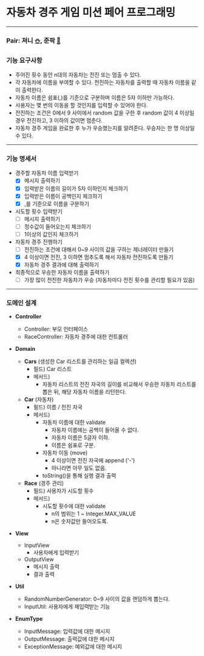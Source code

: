 # 자동차 경주 게임 미션 페어 프로그래밍   

---

###  Pair: 져니 [⛄️](http://github.com/cl8d), 준팍 [🎅](https://github.com/junpakPark)  


### 기능 요구사항
- 주어진 횟수 동안 n대의 자동차는 전진 또는 멈출 수 있다.
- 각 자동차에 이름을 부여할 수 있다. 전진하는 자동차를 출력할 때 자동차 이름을 같이 출력한다.
- 자동차 이름은 쉼표(,)를 기준으로 구분하며 이름은 5자 이하만 가능하다.
- 사용자는 몇 번의 이동을 할 것인지를 입력할 수 있어야 한다.
- 전진하는 조건은 0에서 9 사이에서 random 값을 구한 후 random 값이 4 이상일 경우 전진하고, 3 이하의 값이면 멈춘다.
- 자동차 경주 게임을 완료한 후 누가 우승했는지를 알려준다. 우승자는 한 명 이상일 수 있다.

---

### 기능 명세서
- 경주할 자동차 이름 입력받기
  *[x] 메시지 출력하기
  *[x] 입력받은 이름의 길이가 5자 이하인지 체크하기 
  *[x] 입력받은 이름이 공백인지 체크하기
  *[x] ,를 기준으로 이름을 구분하기 
- 시도할 횟수 입력받기
  *[ ] 메시지 출력하기
  *[ ] 정수값이 들어오는지 체크하기
  *[ ] 1이상의 값인지 체크하기
- 자동차 경주 진행하기
  *[ ] 전진하는 조건에 대해서 0~9 사이의 값을 구하는 제너레이터 만들기
  *[x] 4 이상이면 전진, 3 이하면 멈추도록 해서 자동차 전진하도록 만들기
  *[x] 자동차 경주 결과에 대해 출력하기
- 최종적으로 우승한 자동차 이름을 출력하기
  *[ ] 가장 많이 전진한 자동차가 우승 (자동차마다 전진 횟수를 관리할 필요가 있음)

---

### 도메인 설계
- **Controller**
  - Controller: 부모 인터페이스
  - RaceController: 자동차 경주에 대한 컨트롤러  


- **Domain**
  - **Cars** (생성한 Car 리스트를 관리하는 일급 컬렉션)
    - 필드) Car 리스트
    - 메서드)
      - 자동차 리스트의 전진 자국의 길이를 비교해서 우승한 자동차 리스트를 뽑은 뒤, 해당 자동차 이름을 리턴한다.
  - **Car** (자동차)
    - 필드) 이름 / 전진 자국
    - 메서드)
      - 자동차 이름에 대한 validate
        - 자동차 이름에는 공백이 들어올 수 없다.
        - 자동차 이름은 5글자 이하.
        - 이름은 쉼표로 구분.
      - 자동차 이동 (move)
        - 4 이상이면 전진 자국에 append ('-')
        - 아니라면 아무 일도 없음.
      - toString()을 통해 실행 결과 출력
  - **Race** (경주 관리)
    - 필드) 사용자가 시도할 횟수
    - 메서드)
      - 시도할 횟수에 대한 validate
        - n의 범위는 1 ~ Integer.MAX_VALUE
        - n은 숫자값만 들어오도록.

- **View**
  - InputView
    - 사용자에게 입력받기
  - OutputView
    - 메시지 출력
    - 결과 출력

- **Util**
  - RandomNumberGenerator: 0~9 사이의 값을 랜덤하게 뽑는다.
  - InputUtil: 사용자에게 재입력받는 기능


- **EnumType**
  - InputMessage: 입력값에 대한 메시지
  - OutputMessage: 출력값에 대한 메시지
  - ExceptionMessage: 예외값에 대한 메시지